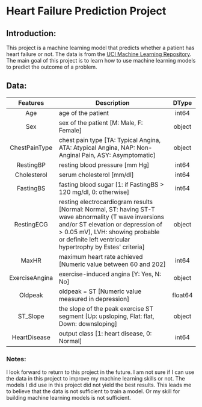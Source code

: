 # Heart Failure Prediction Project

## Introduction:
This project is a machine learning model that predicts whether a patient has heart failure or not. The data is from the [UCI Machine Learning Repository](https://archive.ics.uci.edu/ml/datasets/heart+disease). The main goal of this project is to learn how to use machine learning models to predict the outcome of a problem.

## Data:
| Features | Description | DType |
|:---:|---|:---:|
| Age | age of the patient | int64 |
| Sex | sex of the patient [M: Male, F: Female] | object |
| ChestPainType | chest pain type [TA: Typical Angina, ATA: Atypical Angina, NAP: Non-Anginal Pain, ASY: Asymptomatic] | object |
| RestingBP | resting blood pressure [mm Hg] | int64 |
| Cholesterol | serum cholesterol [mm/dl] | int64 |
| FastingBS | fasting blood sugar [1: if FastingBS > 120 mg/dl, 0: otherwise] | int64 |
| RestingECG | resting electrocardiogram results [Normal: Normal, ST: having ST-T wave abnormality (T wave inversions and/or ST elevation or depression of > 0.05 mV), LVH: showing probable or definite left ventricular hypertrophy by Estes' criteria] | object |
| MaxHR |  maximum heart rate achieved [Numeric value between 60 and 202] | int64 |
| ExerciseAngina | exercise-induced angina [Y: Yes, N: No] | object |
| Oldpeak | oldpeak = ST [Numeric value measured in depression] | float64 |
| ST_Slope | the slope of the peak exercise ST segment [Up: upsloping, Flat: flat, Down: downsloping] | object |
| HeartDisease | output class [1: heart disease, 0: Normal] | int64 |


### Notes:
I look forward to return to this project in the future. I am not sure if I can use the data in this project to improve my machine learning skills or not. The models I did use in this project did not yield the best results. This leads me to believe that the data is not sufficient to train a model. Or my skill for building machine learning models is not sufficient.

